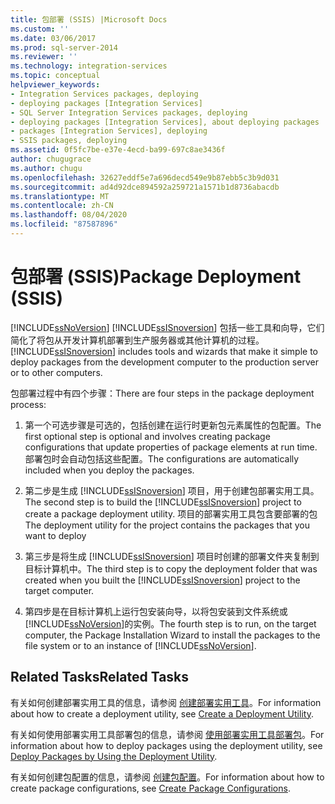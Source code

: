 ```yaml
---
title: 包部署 (SSIS) |Microsoft Docs
ms.custom: ''
ms.date: 03/06/2017
ms.prod: sql-server-2014
ms.reviewer: ''
ms.technology: integration-services
ms.topic: conceptual
helpviewer_keywords:
- Integration Services packages, deploying
- deploying packages [Integration Services]
- SQL Server Integration Services packages, deploying
- deploying packages [Integration Services], about deploying packages
- packages [Integration Services], deploying
- SSIS packages, deploying
ms.assetid: 0f5fc7be-e37e-4ecd-ba99-697c8ae3436f
author: chugugrace
ms.author: chugu
ms.openlocfilehash: 32627eddf5e7a696decd549e9b87ebb5c3b9d031
ms.sourcegitcommit: ad4d92dce894592a259721a1571b1d8736abacdb
ms.translationtype: MT
ms.contentlocale: zh-CN
ms.lasthandoff: 08/04/2020
ms.locfileid: "87587896"
---
```

# <a name="package-deployment-ssis"></a><span data-ttu-id="63fed-102">包部署 (SSIS)</span><span class="sxs-lookup"><span data-stu-id="63fed-102">Package Deployment (SSIS)</span></span>
  [!INCLUDE[ssNoVersion](../../includes/ssnoversion-md.md)] <span data-ttu-id="63fed-103">[!INCLUDE[ssISnoversion](../../includes/ssisnoversion-md.md)] 包括一些工具和向导，它们简化了将包从开发计算机部署到生产服务器或其他计算机的过程。</span><span class="sxs-lookup"><span data-stu-id="63fed-103">[!INCLUDE[ssISnoversion](../../includes/ssisnoversion-md.md)] includes tools and wizards that make it simple to deploy packages from the development computer to the production server or to other computers.</span></span>  
  
 <span data-ttu-id="63fed-104">包部署过程中有四个步骤：</span><span class="sxs-lookup"><span data-stu-id="63fed-104">There are four steps in the package deployment process:</span></span>  
  
1.  <span data-ttu-id="63fed-105">第一个可选步骤是可选的，包括创建在运行时更新包元素属性的包配置。</span><span class="sxs-lookup"><span data-stu-id="63fed-105">The first optional step is optional and involves creating package configurations that update properties of package elements at run time.</span></span> <span data-ttu-id="63fed-106">部署包时会自动包括这些配置。</span><span class="sxs-lookup"><span data-stu-id="63fed-106">The configurations are automatically included when you deploy the packages.</span></span>  
  
2.  <span data-ttu-id="63fed-107">第二步是生成 [!INCLUDE[ssISnoversion](../../includes/ssisnoversion-md.md)] 项目，用于创建包部署实用工具。</span><span class="sxs-lookup"><span data-stu-id="63fed-107">The second step is to build the [!INCLUDE[ssISnoversion](../../includes/ssisnoversion-md.md)] project to create a package deployment utility.</span></span> <span data-ttu-id="63fed-108">项目的部署实用工具包含要部署的包</span><span class="sxs-lookup"><span data-stu-id="63fed-108">The deployment utility for the project contains the packages that you want to deploy</span></span>  
  
3.  <span data-ttu-id="63fed-109">第三步是将生成 [!INCLUDE[ssISnoversion](../../includes/ssisnoversion-md.md)] 项目时创建的部署文件夹复制到目标计算机中。</span><span class="sxs-lookup"><span data-stu-id="63fed-109">The third step is to copy the deployment folder that was created when you built the [!INCLUDE[ssISnoversion](../../includes/ssisnoversion-md.md)] project to the target computer.</span></span>  
  
4.  <span data-ttu-id="63fed-110">第四步是在目标计算机上运行包安装向导，以将包安装到文件系统或 [!INCLUDE[ssNoVersion](../../includes/ssnoversion-md.md)]的实例。</span><span class="sxs-lookup"><span data-stu-id="63fed-110">The fourth step is to run, on the target computer, the Package Installation Wizard to install the packages to the file system or to an instance of [!INCLUDE[ssNoVersion](../../includes/ssnoversion-md.md)].</span></span>  
  
## <a name="related-tasks"></a><span data-ttu-id="63fed-111">Related Tasks</span><span class="sxs-lookup"><span data-stu-id="63fed-111">Related Tasks</span></span>  
 <span data-ttu-id="63fed-112">有关如何创建部署实用工具的信息，请参阅 [创建部署实用工具](../create-a-deployment-utility.md)。</span><span class="sxs-lookup"><span data-stu-id="63fed-112">For information about how to create a deployment utility, see [Create a Deployment Utility](../create-a-deployment-utility.md).</span></span>  
  
 <span data-ttu-id="63fed-113">有关如何使用部署实用工具部署包的信息，请参阅 [使用部署实用工具部署包](../deploy-packages-by-using-the-deployment-utility.md)。</span><span class="sxs-lookup"><span data-stu-id="63fed-113">For information about how to deploy packages using the deployment utility, see [Deploy Packages by Using the Deployment Utility](../deploy-packages-by-using-the-deployment-utility.md).</span></span>  
  
 <span data-ttu-id="63fed-114">有关如何创建包配置的信息，请参阅 [创建包配置](../create-package-configurations.md)。</span><span class="sxs-lookup"><span data-stu-id="63fed-114">For information about how to create package configurations, see [Create Package Configurations](../create-package-configurations.md).</span></span>  
  
  
